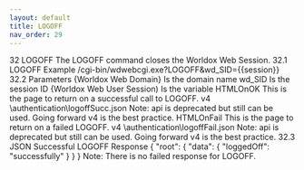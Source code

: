 ```yaml
---
layout: default
title: LOGOFF
nav_order: 29
---
```


32	LOGOFF
The LOGOFF command closes the Worldox Web Session.
32.1	LOGOFF Example
/cgi-bin/wdwebcgi.exe?LOGOFF&wd_SID={{session}}
32.2	Parameters
{Worldox Web Domain} 
	Is the domain name
wd_SID
	Is the session ID
{Worldox Web User Session)
	Is the variable
HTMLOnOK
This is the page to return on a successful call to LOGOFF.
v4 \authentication\logoffSucc.json
Note: api is deprecated but still can be used. Going forward v4 is the best practice.
HTMLOnFail
This is the page to return on a failed LOGOFF.
v4 \authentication\logoffFail.json
Note: api is deprecated but still can be used. Going forward v4 is the best practice.
32.3	JSON Successful LOGOFF Response
{
    "root": {
        "data": {
            "loggedOff": "successfully"
        }
    }
}
Note: There is no failed response for LOGOFF.

